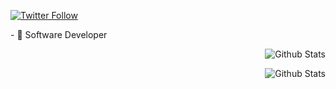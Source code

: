 <p>
  <a href="https://twitter.com/50bhan">
    <img alt="Twitter Follow" src="https://img.shields.io/twitter/follow/50bhan?color=1DA1F2&logo=twitter&style=for-the-badge">
  </a>
</p>

<p align="left">
    - 🔭 Software Developer
</p>

<p align="right">
    <img alt="Github Stats" src="https://github-readme-stats.vercel.app/api?username=50bhan&show_icons=true"/>
</p>

<!--START_SECTION:activity-->

<p align="right">
    <img alt="Github Stats" src="https://github-readme-stats.vercel.app/api/top-langs/?username=50bhan&layout=compact"/>
</p>
